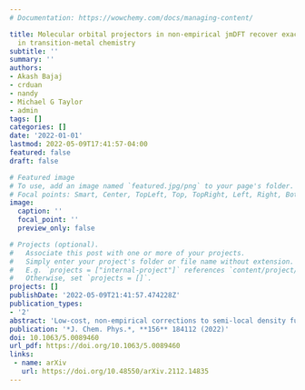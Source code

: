 ```yaml
---
# Documentation: https://wowchemy.com/docs/managing-content/

title: Molecular orbital projectors in non-empirical jmDFT recover exact conditions
  in transition-metal chemistry
subtitle: ''
summary: ''
authors:
- Akash Bajaj
- crduan
- nandy
- Michael G Taylor
- admin
tags: []
categories: []
date: '2022-01-01'
lastmod: 2022-05-09T17:41:57-04:00
featured: false
draft: false

# Featured image
# To use, add an image named `featured.jpg/png` to your page's folder.
# Focal points: Smart, Center, TopLeft, Top, TopRight, Left, Right, BottomLeft, Bottom, BottomRight.
image:
  caption: ''
  focal_point: ''
  preview_only: false

# Projects (optional).
#   Associate this post with one or more of your projects.
#   Simply enter your project's folder or file name without extension.
#   E.g. `projects = ["internal-project"]` references `content/project/deep-learning/index.md`.
#   Otherwise, set `projects = []`.
projects: []
publishDate: '2022-05-09T21:41:57.474228Z'
publication_types:
- '2'
abstract: 'Low-cost, non-empirical corrections to semi-local density functional theory are essential for accurately modeling transition-metal chemistry. Here, we demonstrate the judiciously modified density functional theory (jmDFT) approach with non-empirical U and J parameters obtained directly from frontier orbital energetics on a series of transition-metal complexes. We curate a set of nine representative Ti(III) and V(IV) d<sup>1</sup> transition-metal complexes and evaluate their flat-plane errors along the fractional spin and charge lines. We demonstrate that while jmDFT improves upon both DFT+U and semi-local DFT with the standard atomic orbital projectors (AOPs), it does so inefficiently. We rationalize these inefficiencies by quantifying hybridization in the relevant frontier orbitals. To overcome these limitations, we introduce a procedure for computing a molecular orbital projector (MOP) basis for use with jmDFT. We demonstrate this single set of d<sup>1</sup> MOPs to be suitable for nearly eliminating all energetic delocalization error and static correlation error. In all cases, MOP jmDFT outperforms AOP jmDFT, and it eliminates most flat-plane errors at non-empirical values. Unlike DFT+U or hybrid functionals, jmDFT nearly eliminates energetic delocalization error and static correlation error within a non-empirical framework.'
publication: '*J. Chem. Phys.*, **156** 184112 (2022)'
doi: 10.1063/5.0089460
url_pdf: https://doi.org/10.1063/5.0089460
links:
 - name: arXiv
   url: https://doi.org/10.48550/arXiv.2112.14835
---
```

